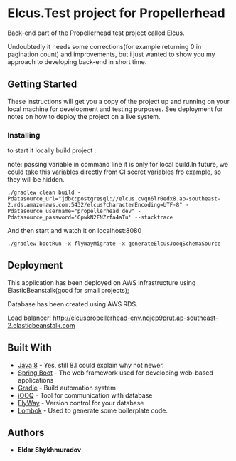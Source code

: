 # Elcus.Test project for Propellerhead

Back-end part of the Propellerhead test project called Elcus.

Undoubtedly it needs some corrections(for example returning 0 in pagination count) and improvements, but i just wanted to show you my approach to developing back-end in short time.

## Getting Started

These instructions will get you a copy of the project up and running on your local machine for development and testing purposes. See deployment for notes on how to deploy the project on a live system.


### Installing

to start it locally build project :

note: passing variable in command line it is only for local build.In future, we could take this variables directly from  CI secret variables fro example, so they will be hidden.
```
./gradlew clean build -Pdatasource_url="jdbc:postgresql://elcus.cvqn6lr0edx8.ap-southeast-2.rds.amazonaws.com:5432/elcus?characterEncoding=UTF-8" -Pdatasource_username="propellerhead_dev" -Pdatasource_password='GpwkN2FNZzfa4aTu' --stacktrace
```

And then start and watch it on localhost:8080

```
./gradlew bootRun -x flyWayMigrate -x generateElcusJooqSchemaSource
```

## Deployment

This application has been deployed on AWS infrastructure using ElasticBeanstalk(good for small projects);

Database has been created using AWS RDS.

Load balancer: http://elcuspropellerhead-env.nqjep9prut.ap-southeast-2.elasticbeanstalk.com


## Built With

* [Java 8](https://www.oracle.com/technetwork/java/javase/overview/java8-2100321.html) - Yes, still 8.I could explain why not newer.
* [Spring Boot](https://docs.spring.io/spring-boot/docs/current/reference/htmlsingle/) - The web framework used for developing web-based applications
* [Gradle](https://docs.gradle.org/current/userguide/userguide.html) - Build automation system
* [jOOQ](https://www.jooq.org/learn/) - Tool for communication with database
* [FlyWay](https://flywaydb.org/documentation/) - Version control for your database
* [Lombok](https://projectlombok.org/features/all) - Used to generate some boilerplate code.
 

## Authors

* **Eldar Shykhmuradov**
